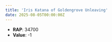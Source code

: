 ```yaml
---
title: 'Iris Katana of Goldengrove Unleaving'
date: 2025-08-05T00:00:00Z
---
```

- **RAP**: 34700
- **Value**: -1

